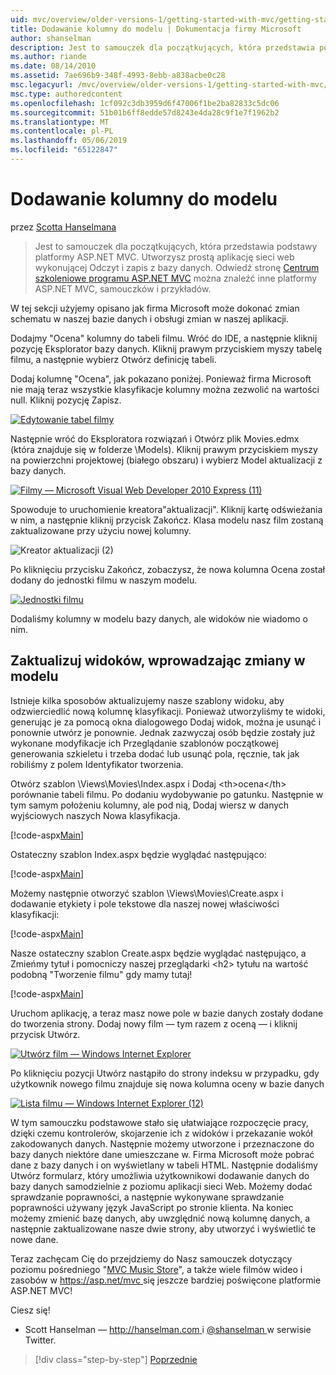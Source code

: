 ```yaml
---
uid: mvc/overview/older-versions-1/getting-started-with-mvc/getting-started-with-mvc-part8
title: Dodawanie kolumny do modelu | Dokumentacja firmy Microsoft
author: shanselman
description: Jest to samouczek dla początkujących, która przedstawia podstawy platformy ASP.NET MVC. Utwórz prostą aplikację sieci web wykonującej Odczyt i zapis z bazy danych.
ms.author: riande
ms.date: 08/14/2010
ms.assetid: 7ae696b9-348f-4993-8ebb-a838acbe0c28
msc.legacyurl: /mvc/overview/older-versions-1/getting-started-with-mvc/getting-started-with-mvc-part8
msc.type: authoredcontent
ms.openlocfilehash: 1cf092c3db3959d6f47006f1be2ba82833c5dc06
ms.sourcegitcommit: 51b01b6ff8edde57d8243e4da28c9f1e7f1962b2
ms.translationtype: MT
ms.contentlocale: pl-PL
ms.lasthandoff: 05/06/2019
ms.locfileid: "65122847"
---
```

# <a name="adding-a-column-to-the-model"></a>Dodawanie kolumny do modelu

przez [Scotta Hanselmana](https://github.com/shanselman)

> Jest to samouczek dla początkujących, która przedstawia podstawy platformy ASP.NET MVC. Utworzysz prostą aplikację sieci web wykonującej Odczyt i zapis z bazy danych. Odwiedź stronę [Centrum szkoleniowe programu ASP.NET MVC](../../../index.md) można znaleźć inne platformy ASP.NET MVC, samouczków i przykładów.

W tej sekcji użyjemy opisano jak firma Microsoft może dokonać zmian schematu w naszej bazie danych i obsługi zmian w naszej aplikacji.

Dodajmy "Ocena" kolumny do tabeli filmu. Wróć do IDE, a następnie kliknij pozycję Eksplorator bazy danych. Kliknij prawym przyciskiem myszy tabelę filmu, a następnie wybierz Otwórz definicję tabeli.

Dodaj kolumnę "Ocena", jak pokazano poniżej. Ponieważ firma Microsoft nie mają teraz wszystkie klasyfikacje kolumny można zezwolić na wartości null. Kliknij pozycję Zapisz.

[![Edytowanie tabel filmy](getting-started-with-mvc-part8/_static/image2.png)](getting-started-with-mvc-part8/_static/image1.png)

Następnie wróć do Eksploratora rozwiązań i Otwórz plik Movies.edmx (która znajduje się w folderze \Models). Kliknij prawym przyciskiem myszy na powierzchni projektowej (białego obszaru) i wybierz Model aktualizacji z bazy danych.

[![Filmy — Microsoft Visual Web Developer 2010 Express (11)](getting-started-with-mvc-part8/_static/image4.png)](getting-started-with-mvc-part8/_static/image3.png)

Spowoduje to uruchomienie kreatora"aktualizacji". Kliknij kartę odświeżania w nim, a następnie kliknij przycisk Zakończ. Klasa modelu nasz film zostaną zaktualizowane przy użyciu nowej kolumny.

![Kreator aktualizacji (2)](getting-started-with-mvc-part8/_static/image5.png)

Po kliknięciu przycisku Zakończ, zobaczysz, że nowa kolumna Ocena został dodany do jednostki filmu w naszym modelu.

[![Jednostki filmu](getting-started-with-mvc-part8/_static/image7.png)](getting-started-with-mvc-part8/_static/image6.png)

Dodaliśmy kolumny w modelu bazy danych, ale widoków nie wiadomo o nim.

## <a name="update-views-with-model-changes"></a>Zaktualizuj widoków, wprowadzając zmiany w modelu

Istnieje kilka sposobów aktualizujemy nasze szablony widoku, aby odzwierciedlić nową kolumnę klasyfikacji. Ponieważ utworzyliśmy te widoki, generując je za pomocą okna dialogowego Dodaj widok, można je usunąć i ponownie utwórz je ponownie. Jednak zazwyczaj osób będzie zostały już wykonane modyfikacje ich Przeglądanie szablonów początkowej generowania szkieletu i trzeba dodać lub usunąć pola, ręcznie, tak jak robiliśmy z polem Identyfikator tworzenia.

Otwórz szablon \Views\Movies\Index.aspx i Dodaj &lt;th&gt;ocena&lt;/th&gt; porównanie tabeli filmu. Po dodaniu wydobywanie po gatunku. Następnie w tym samym położeniu kolumny, ale pod nią, Dodaj wiersz w danych wyjściowych naszych Nowa klasyfikacja.

[!code-aspx[Main](getting-started-with-mvc-part8/samples/sample1.aspx)]

Ostateczny szablon Index.aspx będzie wyglądać następująco:

[!code-aspx[Main](getting-started-with-mvc-part8/samples/sample2.aspx)]

Możemy następnie otworzyć szablon \Views\Movies\Create.aspx i dodawanie etykiety i pole tekstowe dla naszej nowej właściwości klasyfikacji:

[!code-aspx[Main](getting-started-with-mvc-part8/samples/sample3.aspx)]

Nasze ostateczny szablon Create.aspx będzie wyglądać następująco, a Zmieńmy tytuł i pomocniczy naszej przeglądarki &lt;h2&gt; tytułu na wartość podobną "Tworzenie filmu" gdy mamy tutaj!

[!code-aspx[Main](getting-started-with-mvc-part8/samples/sample4.aspx)]

Uruchom aplikację, a teraz masz nowe pole w bazie danych zostały dodane do tworzenia strony. Dodaj nowy film — tym razem z oceną — i kliknij przycisk Utwórz.

[![Utwórz film — Windows Internet Explorer](getting-started-with-mvc-part8/_static/image9.png)](getting-started-with-mvc-part8/_static/image8.png)

Po kliknięciu pozycji Utwórz nastąpiło do strony indeksu w przypadku, gdy użytkownik nowego filmu znajduje się nowa kolumna oceny w bazie danych

[![Lista filmu — Windows Internet Explorer (12)](getting-started-with-mvc-part8/_static/image11.png)](getting-started-with-mvc-part8/_static/image10.png)

W tym samouczku podstawowe stało się ułatwiające rozpoczęcie pracy, dzięki czemu kontrolerów, skojarzenie ich z widoków i przekazanie wokół zakodowanych danych. Następnie możemy utworzone i przeznaczone do bazy danych niektóre dane umieszczane w. Firma Microsoft może pobrać dane z bazy danych i on wyświetlany w tabeli HTML. Następnie dodaliśmy Utwórz formularz, który umożliwia użytkownikowi dodawanie danych do bazy danych samodzielnie z poziomu aplikacji sieci Web. Możemy dodać sprawdzanie poprawności, a następnie wykonywane sprawdzanie poprawności używany język JavaScript po stronie klienta. Na koniec możemy zmienić bazę danych, aby uwzględnić nową kolumnę danych, a następnie zaktualizowane nasze dwie strony, aby utworzyć i wyświetlić te nowe dane.

Teraz zachęcam Cię do przejdziemy do Nasz samouczek dotyczący poziomu pośredniego "[MVC Music Store](../../older-versions/mvc-music-store/mvc-music-store-part-1.md)", a także wiele filmów wideo i zasobów w [ https://asp.net/mvc ](https://asp.net/mvc) się jeszcze bardziej poświęcone platformie ASP.NET MVC!

Ciesz się!

- Scott Hanselman — [ http://hanselman.com ](http://hanselman.com) i [ @shanselman ](http://twitter.com/shanselman) w serwisie Twitter.

> [!div class="step-by-step"]
> [Poprzednie](getting-started-with-mvc-part7.md)
